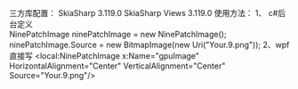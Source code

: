 
三方库配置：
SkiaSharp 3.119.0
SkiaSharp Views  3.119.0
使用方法：
1、 c#后台定义   
    NinePatchImage ninePatchImage = new NinePatchImage();
    ninePatchImage.Source = new BitmapImage(new Uri("Your.9.png"));
2、wpf直接写
    <local:NinePatchImage x:Name="gpuImage"  HorizontalAlignment="Center" VerticalAlignment="Center" Source="Your.9.png"/>
